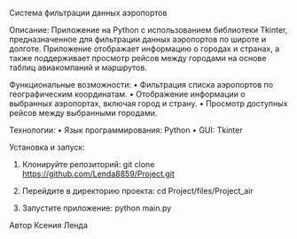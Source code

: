 Система фильтрации данных аэропортов

Описание: Приложение на Python с использованием библиотеки Tkinter, предназначенное для фильтрации данных аэропортов по широте и долготе. 
Приложение отображает информацию о городах и странах, а также поддерживает просмотр рейсов между городами на основе таблиц авиакомпаний и маршрутов.

Функциональные возможности:
 • Фильтрация списка аэропортов по географическим координатам.
 • Отображение информации о выбранных аэропортах, включая город и страну.
 • Просмотр доступных рейсов между выбранными городами.

Технологии:
 • Язык программирования: Python
 • GUI: Tkinter

Установка и запуск:
 1. Клонируйте репозиторий:
git clone https://github.com/Lenda8859/Project.git

 2. Перейдите в директорию проекта:
cd Project/files/Project_air

 3. Запустите приложение:
python main.py

Автор
Ксения Ленда
